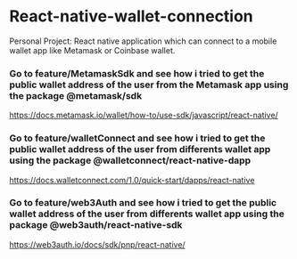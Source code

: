 # React-native-wallet-connection
Personal Project: React native application which can connect to a mobile wallet app like Metamask or Coinbase wallet.

### Go to feature/MetamaskSdk and see how i tried to get the public wallet address of the user from the Metamask app using the package @metamask/sdk
https://docs.metamask.io/wallet/how-to/use-sdk/javascript/react-native/

### Go to feature/walletConnect and see how i tried to get the public wallet address of the user from differents wallet app using the package @walletconnect/react-native-dapp
https://docs.walletconnect.com/1.0/quick-start/dapps/react-native

### Go to feature/web3Auth and see how i tried to get the public wallet address of the user from differents wallet app using the package @web3auth/react-native-sdk
https://web3auth.io/docs/sdk/pnp/react-native/
